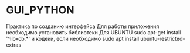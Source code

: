 # GUI_PYTHON
Практика по созданию интерфейса
Для работы приложения необходимо установить библиотеки
Для UBUNTU
sudo apt-get install '^libxcb.*'
и кодеки, если необходимо
sudo apt install ubuntu-restricted-extras

